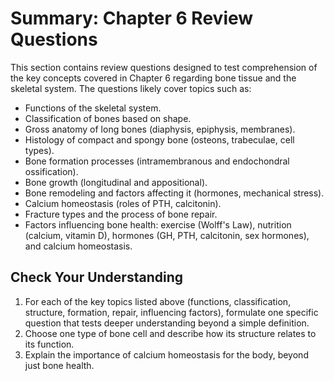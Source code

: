 # Summary: Chapter 6 Review Questions

This section contains review questions designed to test comprehension of the key concepts covered in Chapter 6 regarding bone tissue and the skeletal system. The questions likely cover topics such as:

*   Functions of the skeletal system.
*   Classification of bones based on shape.
*   Gross anatomy of long bones (diaphysis, epiphysis, membranes).
*   Histology of compact and spongy bone (osteons, trabeculae, cell types).
*   Bone formation processes (intramembranous and endochondral ossification).
*   Bone growth (longitudinal and appositional).
*   Bone remodeling and factors affecting it (hormones, mechanical stress).
*   Calcium homeostasis (roles of PTH, calcitonin).
*   Fracture types and the process of bone repair.
*   Factors influencing bone health: exercise (Wolff's Law), nutrition (calcium, vitamin D), hormones (GH, PTH, calcitonin, sex hormones), and calcium homeostasis.

## Check Your Understanding

1.  For each of the key topics listed above (functions, classification, structure, formation, repair, influencing factors), formulate one specific question that tests deeper understanding beyond a simple definition.
2.  Choose one type of bone cell and describe how its structure relates to its function.
3.  Explain the importance of calcium homeostasis for the body, beyond just bone health.
